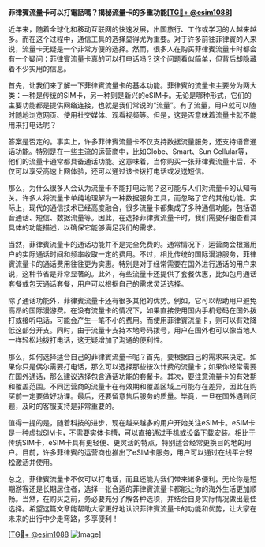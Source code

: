 **菲律賓流量卡可以打電話嗎？揭秘流量卡的多重功能[[TG💪+ @esim1088](https://t.me/s/esim1088)]**

近年来，随着全球化和移动互联网的快速发展，出国旅行、工作或学习的人越来越多。而在这个过程中，通信工具的选择显得尤为重要。对于许多前往菲律賓的人来说，流量卡无疑是一个非常方便的选择。然而，很多人在购买菲律賓流量卡时都会有一个疑问：菲律賓流量卡真的可以打电话吗？这个问题看似简单，但背后却隐藏着不少实用的信息。

首先，让我们来了解一下菲律賓流量卡的基本功能。菲律賓的流量卡主要分为两大类：一种是传统的SIM卡，另一种则是新兴的eSIM卡。无论是哪种形式，它们的主要功能都是提供网络连接，也就是我们常说的“流量”。有了流量，用户就可以随时随地浏览网页、使用社交媒体、观看视频等。但是，这是否意味着流量卡就不能用来打电话呢？

答案是否定的。事实上，许多菲律賓流量卡不仅支持数据流量服务，还支持语音通话功能。特别是在一些主流的运营商中，比如Globe、Smart、Sun Cellular等，他们的流量卡通常都具备通话功能。这意味着，当你购买一张菲律賓流量卡后，不仅可以享受高速上网体验，还可以通过该卡拨打电话或发送短信。

那么，为什么很多人会认为流量卡不能打电话呢？这可能与人们对流量卡的认知有关。许多人将流量卡单纯地理解为一种数据服务工具，而忽略了它的其他功能。实际上，现代的通信技术已经高度融合，很多流量卡都集成了多种通信功能，包括语音通话、短信、数据流量等。因此，在选择菲律賓流量卡时，我们需要仔细查看其具体的功能描述，以确保它能够满足我们的需求。

当然，菲律賓流量卡的通话功能并不是完全免费的。通常情况下，运营商会根据用户的实际通话时间和频率收取一定的费用。不过，相比传统的国际漫游服务，菲律賓流量卡的通话费用往往更为实惠。特别是对于经常需要在国外进行通话的用户来说，这种节省是非常显著的。此外，有些流量卡还提供了套餐优惠，比如包月通话套餐或包天通话套餐，用户可以根据自己的需求灵活选择。

除了通话功能外，菲律賓流量卡还有很多其他的优势。例如，它可以帮助用户避免高昂的国际漫游费。在没有流量卡的情况下，如果直接使用国内手机号码在国外拨打或接听电话，可能会产生一笔不小的费用。而使用菲律賓流量卡，则可以有效降低这部分开支。同时，由于流量卡支持本地号码拨号，用户在国外也可以像当地人一样轻松地拨打电话，这无疑增加了沟通的便利性。

那么，如何选择适合自己的菲律賓流量卡呢？首先，要根据自己的需求来决定。如果你只是偶尔需要打电话，那么可以选择那些按次计费的流量卡；如果你经常需要在国外通话，那么建议选择包含通话功能的套餐卡。其次，要注意流量卡的有效期和覆盖范围。不同运营商的流量卡在有效期和覆盖区域上可能存在差异，因此在购买前一定要做好功课。最后，还要留意售后服务的质量。毕竟，一旦在国外遇到问题，及时的客服支持是非常重要的。

值得一提的是，随着科技的进步，现在越来越多的用户开始关注eSIM卡。eSIM卡是一种虚拟SIM卡，不需要实体卡槽，可以直接通过手机或设备下载安装。相比于传统SIM卡，eSIM卡具有更轻便、更灵活的特点，特别适合经常更换目的地的用户。目前，许多菲律賓的运营商也推出了eSIM卡服务，用户可以通过在线平台轻松激活并使用。

总之，菲律賓流量卡不仅可以打电话，而且还能为我们带来诸多便利。无论你是短期游客还是长期居住者，选择一张合适的菲律賓流量卡都能让你的海外生活更加顺畅。当然，在购买之前，务必要充分了解各种选项，并结合自身实际情况做出最佳选择。希望这篇文章能帮助大家更好地认识菲律賓流量卡的功能和优势，让大家在未来的出行中少走弯路，多享便利！

[[TG💪+ @esim1088](https://t.me/s/esim1088) ![Image](https://i.postimg.cc/4NQfJmqS/Snipaste-2025-05-13-00-14-12.png)]